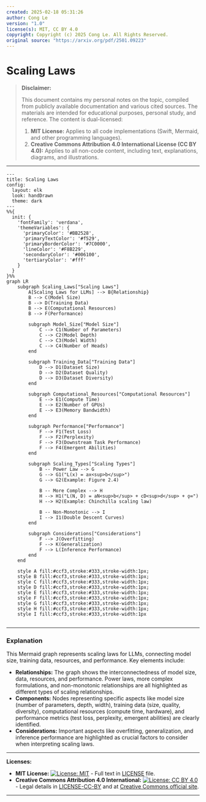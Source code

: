 ```yaml
---
created: 2025-02-18 05:31:26
author: Cong Le
version: "1.0"
license(s): MIT, CC BY 4.0
copyright: Copyright (c) 2025 Cong Le. All Rights Reserved.
original source: "https://arxiv.org/pdf/2501.09223"
---
```




# Scaling Laws
> **Disclaimer:**
>
> This document contains my personal notes on the topic,
> compiled from publicly available documentation and various cited sources.
> The materials are intended for educational purposes, personal study, and reference.
> The content is dual-licensed:
> 1. **MIT License:** Applies to all code implementations (Swift, Mermaid, and other programming languages).
> 2. **Creative Commons Attribution 4.0 International License (CC BY 4.0):** Applies to all non-code content, including text, explanations, diagrams, and illustrations.
---



```mermaid
---
title: Scaling Laws
config:
  layout: elk
  look: handDrawn
  theme: dark
---
%%{
  init: {
    'fontFamily': 'verdana',
    'themeVariables': {
      'primaryColor': '#BB2528',
      'primaryTextColor': '#f529',
      'primaryBorderColor': '#7C0000',
      'lineColor': '#F8B229',
      'secondaryColor': '#006100',
      'tertiaryColor': '#fff'
    }
  }
}%%
graph LR
    subgraph Scaling_Laws["Scaling Laws"]
        A[Scaling Laws for LLMs] --> B{Relationship}
        B --> C(Model Size)
        B --> D(Training Data)
        B --> E(Computational Resources)
        B --> F(Performance)

        subgraph Model_Size["Model Size"]
            C --> C1(Number of Parameters)
            C --> C2(Model Depth)
            C --> C3(Model Width)
            C --> C4(Number of Heads)
        end
        
        subgraph Training_Data["Training Data"]
            D --> D1(Dataset Size)
            D --> D2(Dataset Quality)
            D --> D3(Dataset Diversity)
        end
        
        subgraph Computational_Resources["Computational Resources"]
            E --> E1(Compute Time)
            E --> E2(Number of GPUs)
            E --> E3(Memory Bandwidth)
        end

        subgraph Performance["Performance"]
            F --> F1(Test Loss)
            F --> F2(Perplexity)
            F --> F3(Downstream Task Performance)
            F --> F4(Emergent Abilities)
        end
        
        subgraph Scaling_Types["Scaling Types"]
            B -- Power Law --> G
            G --> G1("L(x) = ax<sup>b</sup>")
            G --> G2(Example: Figure 2.4)
            
            B -- More Complex --> H
            H --> H1("L(N, D) = aN<sup>b</sup> + cD<sup>d</sup> + ǫ∞")
            H --> H2(Example: Chinchilla scaling law)
            
            B -- Non-Monotonic --> I
            I --> I1(Double Descent Curves)
        end
        
        subgraph Considerations["Considerations"]
            F --> J(Overfitting)
            F --> K(Generalization)
            F --> L(Inference Performance)
        end
    end

    style A fill:#ccf3,stroke:#333,stroke-width:1px;
    style B fill:#ccf3,stroke:#333,stroke-width:1px;
    style C fill:#ccf3,stroke:#333,stroke-width:1px;
    style D fill:#ccf3,stroke:#333,stroke-width:1px;
    style E fill:#ccf3,stroke:#333,stroke-width:1px;
    style F fill:#ccf3,stroke:#333,stroke-width:1px;
    style G fill:#ccf3,stroke:#333,stroke-width:1px;
    style H fill:#ccf3,stroke:#333,stroke-width:1px;
    style I fill:#ccf3,stroke:#333,stroke-width:1px
    
```


---

### Explanation

This Mermaid graph represents scaling laws for LLMs, connecting model size, training data, resources, and performance.  Key elements include:

*   **Relationships:**  The graph shows the interconnectedness of model size, data, resources, and performance.  Power laws, more complex formulations, and non-monotonic relationships are all highlighted as different types of scaling relationships.
*   **Components:**  Nodes representing specific aspects like model size (number of parameters, depth, width), training data (size, quality, diversity), computational resources (compute time, hardware), and performance metrics (test loss, perplexity, emergent abilities) are clearly identified.
*   **Considerations:**  Important aspects like overfitting, generalization, and inference performance are highlighted as crucial factors to consider when interpreting scaling laws.


---
**Licenses:**

- **MIT License:**  [![License: MIT](https://img.shields.io/badge/License-MIT-yellow.svg)](LICENSE) - Full text in [LICENSE](LICENSE) file.
- **Creative Commons Attribution 4.0 International:** [![License: CC BY 4.0](https://licensebuttons.net/l/by/4.0/88x31.png)](LICENSE-CC-BY) - Legal details in [LICENSE-CC-BY](LICENSE-CC-BY) and at [Creative Commons official site](http://creativecommons.org/licenses/by/4.0/).

---